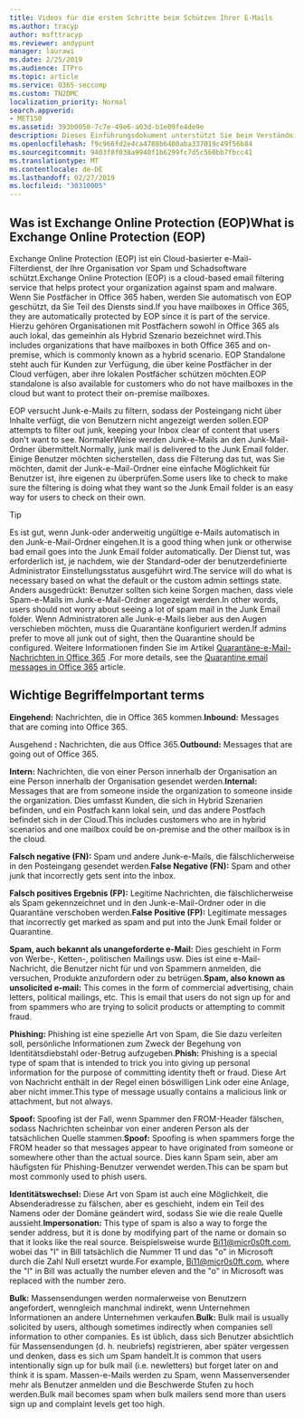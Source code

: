 ```yaml
---
title: Videos für die ersten Schritte beim Schützen Ihrer E-Mails
ms.author: tracyp
author: msfttracyp
ms.reviewer: andypunt
manager: laurawi
ms.date: 2/25/2019
ms.audience: ITPro
ms.topic: article
ms.service: O365-seccomp
ms.custom: TN2DMC
localization_priority: Normal
search.appverid:
- MET150
ms.assetid: 393b0050-7c7e-49e6-a03d-b1e09fe4de9e
description: Dieses Einführungsdokument unterstützt Sie beim Verständnis von Exchange Online Protection (EOP) und einigen wichtigen Terminologien. Dies gilt für Office 365-Kunden, die Exchange Online in der Cloud gehostete Postfächer und EOP-eigenständige Kunden schützen, die lokale Postfächer wie Exchange Server 2016 schützen.
ms.openlocfilehash: f9c966fd2e4ca4788b6400aba337019c49f56b84
ms.sourcegitcommit: 9403f8f038a9940f1b6299fc7d5c560bb7fbcc41
ms.translationtype: MT
ms.contentlocale: de-DE
ms.lasthandoff: 02/27/2019
ms.locfileid: "30310005"
---
```

## <a name="what-is-exchange-online-protection-eop"></a><span data-ttu-id="4f5aa-104">Was ist Exchange Online Protection (EOP)</span><span class="sxs-lookup"><span data-stu-id="4f5aa-104">What is Exchange Online Protection (EOP)</span></span>

<span data-ttu-id="4f5aa-105">Exchange Online Protection (EOP) ist ein Cloud-basierter e-Mail-Filterdienst, der Ihre Organisation vor Spam und Schadsoftware schützt.</span><span class="sxs-lookup"><span data-stu-id="4f5aa-105">Exchange Online Protection (EOP) is a cloud-based email filtering service that helps protect your organization against spam and malware.</span></span> <span data-ttu-id="4f5aa-106">Wenn Sie Postfächer in Office 365 haben, werden Sie automatisch von EOP geschützt, da Sie Teil des Diensts sind.</span><span class="sxs-lookup"><span data-stu-id="4f5aa-106">If you have mailboxes in Office 365, they are automatically protected by EOP since it is part of the service.</span></span> <span data-ttu-id="4f5aa-107">Hierzu gehören Organisationen mit Postfächern sowohl in Office 365 als auch lokal, das gemeinhin als Hybrid Szenario bezeichnet wird.</span><span class="sxs-lookup"><span data-stu-id="4f5aa-107">This includes organizations that have mailboxes in both Office 365 and on-premise, which is commonly known as a hybrid scenario.</span></span> <span data-ttu-id="4f5aa-108">EOP Standalone steht auch für Kunden zur Verfügung, die über keine Postfächer in der Cloud verfügen, aber ihre lokalen Postfächer schützen möchten.</span><span class="sxs-lookup"><span data-stu-id="4f5aa-108">EOP standalone is also available for customers who do not have mailboxes in the cloud but want to protect their on-premise mailboxes.</span></span> 

<span data-ttu-id="4f5aa-109">EOP versucht Junk-e-Mails zu filtern, sodass der Posteingang nicht über Inhalte verfügt, die von Benutzern nicht angezeigt werden sollen.</span><span class="sxs-lookup"><span data-stu-id="4f5aa-109">EOP attempts to filter out junk, keeping your Inbox clear of content that users don't want to see.</span></span> <span data-ttu-id="4f5aa-110">NormalerWeise werden Junk-e-Mails an den Junk-Mail-Ordner übermittelt.</span><span class="sxs-lookup"><span data-stu-id="4f5aa-110">Normally, junk mail is delivered to the Junk Email folder.</span></span> <span data-ttu-id="4f5aa-111">Einige Benutzer möchten sicherstellen, dass die Filterung das tut, was Sie möchten, damit der Junk-e-Mail-Ordner eine einfache Möglichkeit für Benutzer ist, ihre eigenen zu überprüfen.</span><span class="sxs-lookup"><span data-stu-id="4f5aa-111">Some users like to check to make sure the filtering is doing what they want so the Junk Email folder is an easy way for users to check on their own.</span></span>  

> [!TIP]
> <span data-ttu-id="4f5aa-112">Es ist gut, wenn Junk-oder anderweitig ungültige e-Mails automatisch in den Junk-e-Mail-Ordner eingehen.</span><span class="sxs-lookup"><span data-stu-id="4f5aa-112">It is a good thing when junk or otherwise bad email goes into the Junk Email folder automatically.</span></span> <span data-ttu-id="4f5aa-113">Der Dienst tut, was erforderlich ist, je nachdem, wie der Standard-oder der benutzerdefinierte Administrator Einstellungsstatus ausgeführt wird.</span><span class="sxs-lookup"><span data-stu-id="4f5aa-113">The service will do what is necessary based on what the default or the custom admin settings state.</span></span> <span data-ttu-id="4f5aa-114">Anders ausgedrückt: Benutzer sollten sich keine Sorgen machen, dass viele Spam-e-Mails im Junk-e-Mail-Ordner angezeigt werden.</span><span class="sxs-lookup"><span data-stu-id="4f5aa-114">In other words, users should not worry about seeing a lot of spam mail in the Junk Email folder.</span></span> <span data-ttu-id="4f5aa-115">Wenn Administratoren alle Junk-e-Mails lieber aus den Augen verschieben möchten, muss die Quarantäne konfiguriert werden.</span><span class="sxs-lookup"><span data-stu-id="4f5aa-115">If admins prefer to move all junk out of sight, then the Quarantine should be configured.</span></span> <span data-ttu-id="4f5aa-116">Weitere Informationen finden Sie im Artikel [Quarantäne-e-Mail-Nachrichten in Office 365](quarantine-email-messages.md) .</span><span class="sxs-lookup"><span data-stu-id="4f5aa-116">For more details, see the [Quarantine email messages in Office 365](quarantine-email-messages.md) article.</span></span>

## <a name="important-terms"></a><span data-ttu-id="4f5aa-117">Wichtige Begriffe</span><span class="sxs-lookup"><span data-stu-id="4f5aa-117">Important terms</span></span>

<span data-ttu-id="4f5aa-118">**Eingehend:** Nachrichten, die in Office 365 kommen.</span><span class="sxs-lookup"><span data-stu-id="4f5aa-118">**Inbound:** Messages that are coming into Office 365.</span></span>

<span data-ttu-id="4f5aa-119">Ausgehend **:** Nachrichten, die aus Office 365.</span><span class="sxs-lookup"><span data-stu-id="4f5aa-119">**Outbound:** Messages that are going out of Office 365.</span></span>

<span data-ttu-id="4f5aa-120">**Intern:** Nachrichten, die von einer Person innerhalb der Organisation an eine Person innerhalb der Organisation gesendet werden.</span><span class="sxs-lookup"><span data-stu-id="4f5aa-120">**Internal:** Messages that are from someone inside the organization to someone inside the organization.</span></span> <span data-ttu-id="4f5aa-121">Dies umfasst Kunden, die sich in Hybrid Szenarien befinden, und ein Postfach kann lokal sein, und das andere Postfach befindet sich in der Cloud.</span><span class="sxs-lookup"><span data-stu-id="4f5aa-121">This includes customers who are in hybrid scenarios and one mailbox could be on-premise and the other mailbox is in the cloud.</span></span>

<span data-ttu-id="4f5aa-122">**Falsch negative (FN):** Spam und andere Junk-e-Mails, die fälschlicherweise in den Posteingang gesendet werden.</span><span class="sxs-lookup"><span data-stu-id="4f5aa-122">**False Negative (FN):** Spam and other junk that incorrectly gets sent into the inbox.</span></span>

<span data-ttu-id="4f5aa-123">**Falsch positives Ergebnis (FP):** Legitime Nachrichten, die fälschlicherweise als Spam gekennzeichnet und in den Junk-e-Mail-Ordner oder in die Quarantäne verschoben werden.</span><span class="sxs-lookup"><span data-stu-id="4f5aa-123">**False Positive (FP):** Legitimate messages that incorrectly get marked as spam and put into the Junk Email folder or Quarantine.</span></span>

<span data-ttu-id="4f5aa-124">**Spam, auch bekannt als unangeforderte e-Mail:** Dies geschieht in Form von Werbe-, Ketten-, politischen Mailings usw. Dies ist eine e-Mail-Nachricht, die Benutzer nicht für und von Spammern anmelden, die versuchen, Produkte anzufordern oder zu betrügen.</span><span class="sxs-lookup"><span data-stu-id="4f5aa-124">**Spam, also known as unsolicited e-mail:** This comes in the form of commercial advertising, chain letters, political mailings, etc. This is email that users do not sign up for and from spammers who are trying to solicit products or attempting to commit fraud.</span></span>

<span data-ttu-id="4f5aa-125">**Phishing:** Phishing ist eine spezielle Art von Spam, die Sie dazu verleiten soll, persönliche Informationen zum Zweck der Begehung von Identitätsdiebstahl oder-Betrug aufzugeben.</span><span class="sxs-lookup"><span data-stu-id="4f5aa-125">**Phish:** Phishing is a special type of spam that is intended to trick you into giving up personal information for the purpose of committing identity theft or fraud.</span></span> <span data-ttu-id="4f5aa-126">Diese Art von Nachricht enthält in der Regel einen böswilligen Link oder eine Anlage, aber nicht immer.</span><span class="sxs-lookup"><span data-stu-id="4f5aa-126">This type of message usually contains a malicious link or attachment, but not always.</span></span>

<span data-ttu-id="4f5aa-127">**Spoof:** Spoofing ist der Fall, wenn Spammer den FROM-Header fälschen, sodass Nachrichten scheinbar von einer anderen Person als der tatsächlichen Quelle stammen.</span><span class="sxs-lookup"><span data-stu-id="4f5aa-127">**Spoof:** Spoofing is when spammers forge the FROM header so that messages appear to have originated from someone or somewhere other than the actual source.</span></span> <span data-ttu-id="4f5aa-128">Dies kann Spam sein, aber am häufigsten für Phishing-Benutzer verwendet werden.</span><span class="sxs-lookup"><span data-stu-id="4f5aa-128">This can be spam but most commonly used to phish users.</span></span>

<span data-ttu-id="4f5aa-129">**Identitätswechsel:** Diese Art von Spam ist auch eine Möglichkeit, die Absenderadresse zu fälschen, aber es geschieht, indem ein Teil des Namens oder der Domäne geändert wird, sodass Sie wie die reale Quelle aussieht.</span><span class="sxs-lookup"><span data-stu-id="4f5aa-129">**Impersonation:** This type of spam is also a way to forge the sender address, but it is done by modifying part of the name or domain so that it looks like the real source.</span></span> <span data-ttu-id="4f5aa-130">Beispielsweise wurde Bi11@micr0s0ft.com, wobei das "l" in Bill tatsächlich die Nummer 11 und das "o" in Microsoft durch die Zahl Null ersetzt wurde.</span><span class="sxs-lookup"><span data-stu-id="4f5aa-130">For example, Bi11@micr0s0ft.com, where the "l" in Bill was actually the number eleven and the "o" in Microsoft was replaced with the number zero.</span></span>

<span data-ttu-id="4f5aa-131">**Bulk:** Massensendungen werden normalerweise von Benutzern angefordert, wenngleich manchmal indirekt, wenn Unternehmen Informationen an andere Unternehmen verkaufen.</span><span class="sxs-lookup"><span data-stu-id="4f5aa-131">**Bulk:** Bulk mail is usually solicited by users, although sometimes indirectly when companies sell information to other companies.</span></span> <span data-ttu-id="4f5aa-132">Es ist üblich, dass sich Benutzer absichtlich für Massensendungen (d. h. neubriefs) registrieren, aber später vergessen und denken, dass es sich um Spam handelt.</span><span class="sxs-lookup"><span data-stu-id="4f5aa-132">It is common that users intentionally sign up for bulk mail (i.e. newletters) but forget later on and think it is spam.</span></span> <span data-ttu-id="4f5aa-133">Massen-e-Mails werden zu Spam, wenn Massenversender mehr als Benutzer anmelden und die Beschwerde Stufen zu hoch werden.</span><span class="sxs-lookup"><span data-stu-id="4f5aa-133">Bulk mail becomes spam when bulk mailers send more than users sign up and complaint levels get too high.</span></span>
